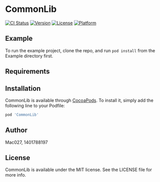 # CommonLib

[![CI Status](https://img.shields.io/travis/Mac027/CommonLib.svg?style=flat)](https://travis-ci.org/Mac027/CommonLib)
[![Version](https://img.shields.io/cocoapods/v/CommonLib.svg?style=flat)](https://cocoapods.org/pods/CommonLib)
[![License](https://img.shields.io/cocoapods/l/CommonLib.svg?style=flat)](https://cocoapods.org/pods/CommonLib)
[![Platform](https://img.shields.io/cocoapods/p/CommonLib.svg?style=flat)](https://cocoapods.org/pods/CommonLib)

## Example

To run the example project, clone the repo, and run `pod install` from the Example directory first.

## Requirements

## Installation

CommonLib is available through [CocoaPods](https://cocoapods.org). To install
it, simply add the following line to your Podfile:

```ruby
pod 'CommonLib'
```

## Author

Mac027, 1401788197

## License

CommonLib is available under the MIT license. See the LICENSE file for more info.
